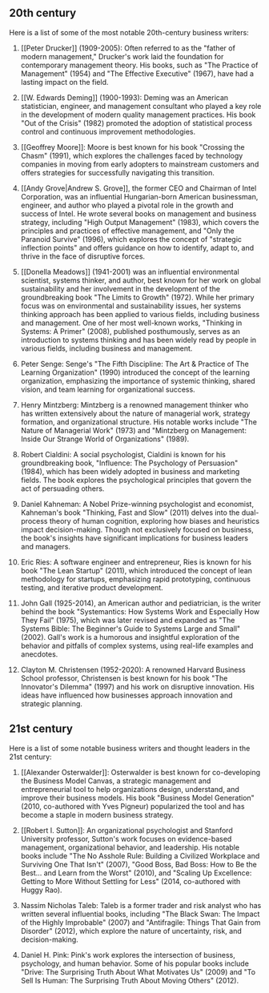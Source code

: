 ## 20th century

Here is a list of some of the most notable 20th-century business writers:

1. [[Peter Drucker]] (1909-2005): Often referred to as the "father of modern management," Drucker's work laid the foundation for contemporary management theory. His books, such as "The Practice of Management" (1954) and "The Effective Executive" (1967), have had a lasting impact on the field.
    
2. [[W. Edwards Deming]] (1900-1993): Deming was an American statistician, engineer, and management consultant who played a key role in the development of modern quality management practices. His book "Out of the Crisis" (1982) promoted the adoption of statistical process control and continuous improvement methodologies.
    
1. [[Geoffrey Moore]]: Moore is best known for his book "Crossing the Chasm" (1991), which explores the challenges faced by technology companies in moving from early adopters to mainstream customers and offers strategies for successfully navigating this transition.

1. [[Andy Grove|Andrew S. Grove]], the former CEO and Chairman of Intel Corporation, was an influential Hungarian-born American businessman, engineer, and author who played a pivotal role in the growth and success of Intel. He wrote several books on management and business strategy, including "High Output Management" (1983), which covers the principles and practices of effective management, and "Only the Paranoid Survive" (1996), which explores the concept of "strategic inflection points" and offers guidance on how to identify, adapt to, and thrive in the face of disruptive forces.

1. [[Donella Meadows]] (1941-2001) was an influential environmental scientist, systems thinker, and author, best known for her work on global sustainability and her involvement in the development of the groundbreaking book "The Limits to Growth" (1972). While her primary focus was on environmental and sustainability issues, her systems thinking approach has been applied to various fields, including business and management. One of her most well-known works, "Thinking in Systems: A Primer" (2008), published posthumously, serves as an introduction to systems thinking and has been widely read by people in various fields, including business and management.

3. Peter Senge: Senge's "The Fifth Discipline: The Art & Practice of The Learning Organization" (1990) introduced the concept of the learning organization, emphasizing the importance of systemic thinking, shared vision, and team learning for organizational success.

4. Henry Mintzberg: Mintzberg is a renowned management thinker who has written extensively about the nature of managerial work, strategy formation, and organizational structure. His notable works include "The Nature of Managerial Work" (1973) and "Mintzberg on Management: Inside Our Strange World of Organizations" (1989).

5.  Robert Cialdini: A social psychologist, Cialdini is known for his groundbreaking book, "Influence: The Psychology of Persuasion" (1984), which has been widely adopted in business and marketing fields. The book explores the psychological principles that govern the act of persuading others.
    
1.  Daniel Kahneman: A Nobel Prize-winning psychologist and economist, Kahneman's book "Thinking, Fast and Slow" (2011) delves into the dual-process theory of human cognition, exploring how biases and heuristics impact decision-making. Though not exclusively focused on business, the book's insights have significant implications for business leaders and managers.
    
1.  Eric Ries: A software engineer and entrepreneur, Ries is known for his book "The Lean Startup" (2011), which introduced the concept of lean methodology for startups, emphasizing rapid prototyping, continuous testing, and iterative product development.

1. John Gall (1925-2014), an American author and pediatrician, is the writer behind the book "Systemantics: How Systems Work and Especially How They Fail" (1975), which was later revised and expanded as "The Systems Bible: The Beginner's Guide to Systems Large and Small" (2002). Gall's work is a humorous and insightful exploration of the behavior and pitfalls of complex systems, using real-life examples and anecdotes.

1. Clayton M. Christensen (1952-2020): A renowned Harvard Business School professor, Christensen is best known for his book "The Innovator's Dilemma" (1997) and his work on disruptive innovation. His ideas have influenced how businesses approach innovation and strategic planning.


## 21st century

Here is a list of some notable business writers and thought leaders in the 21st century:

1. [[Alexander Osterwalder]]: Osterwalder is best known for co-developing the Business Model Canvas, a strategic management and entrepreneurial tool to help organizations design, understand, and improve their business models. His book "Business Model Generation" (2010, co-authored with Yves Pigneur) popularized the tool and has become a staple in modern business strategy.

1. [[Robert I. Sutton]]: An organizational psychologist and Stanford University professor, Sutton's work focuses on evidence-based management, organizational behavior, and leadership. His notable books include "The No Asshole Rule: Building a Civilized Workplace and Surviving One That Isn't" (2007), "Good Boss, Bad Boss: How to Be the Best... and Learn from the Worst" (2010), and "Scaling Up Excellence: Getting to More Without Settling for Less" (2014, co-authored with Huggy Rao).

3. Nassim Nicholas Taleb: Taleb is a former trader and risk analyst who has written several influential books, including "The Black Swan: The Impact of the Highly Improbable" (2007) and "Antifragile: Things That Gain from Disorder" (2012), which explore the nature of uncertainty, risk, and decision-making.

4. Daniel H. Pink: Pink's work explores the intersection of business, psychology, and human behavior. Some of his popular books include "Drive: The Surprising Truth About What Motivates Us" (2009) and "To Sell Is Human: The Surprising Truth About Moving Others" (2012).
